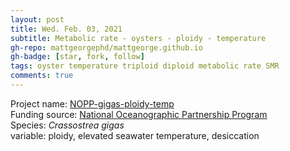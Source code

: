 ```yaml
---
layout: post
title: Wed. Feb. 03, 2021
subtitle: Metabolic rate - oysters - ploidy - temperature
gh-repo: mattgeorgephd/mattgeorge.github.io
gh-badge: [star, fork, follow]
tags: oyster temperature triploid diploid metabolic rate SMR
comments: true
---
```


Project name: [NOPP-gigas-ploidy-temp](https://github.com/mattgeorgephd/NOPP-gigas-ploidy-temp) <br />
Funding source: [National Oceanographic Partnership Program](https://www.nopp.org/) <br />
Species: *Crassostrea gigas* <br />
variable: ploidy, elevated seawater temperature, desiccation <br />
